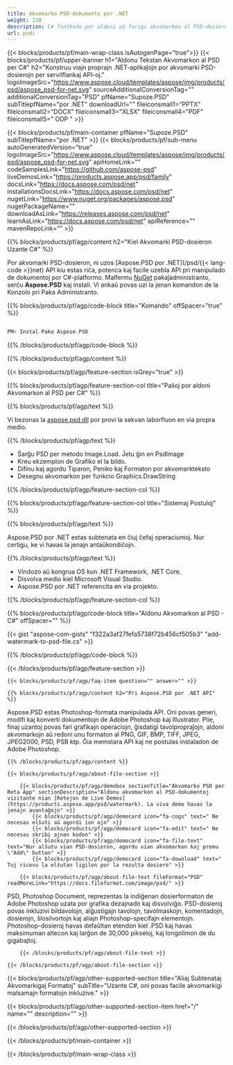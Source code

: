 ```yaml
---
title: Akvomarko PSD-dokumento per .NET
weight: 130
description: C# fontkodo por aldoni aŭ forigi akvomarkon al PSD-dosiero sur .NET Framework, .NET Core.
url: psd/
---
```


{{< blocks/products/pf/main-wrap-class isAutogenPage="true">}}
{{< blocks/products/pf/upper-banner h1="Aldonu Tekstan Akvomarkon al PSD per C#" h2="Konstruu viajn proprajn .NET-aplikaĵojn por akvomarki PSD-dosierojn per servilflankaj API-oj." logoImageSrc="https://www.aspose.cloud/templates/aspose/img/products/psd/aspose_psd-for-net.svg" sourceAdditionalConversionTag="" additionalConversionTag="PSD" pfName="Supoze.PSD" subTitlepfName="por .NET" downloadUrl="" fileiconsmall1="PPTX" fileiconsmall2="DOCX" fileiconsmall3="XLSX" fileiconsmall4="PDF" fileiconsmall5=" ODP " >}}

{{< blocks/products/pf/main-container pfName="Supoze.PSD" subTitlepfName="por .NET" >}}
{{< blocks/products/pf/sub-menu autoGeneratedVersion="true" logoImageSrc="https://www.aspose.cloud/templates/aspose/img/products/psd/aspose_psd-for-net.svg" apiHomeLink="" codeSamplesLink="https://github.com/aspose-psd" liveDemosLink="https://products.aspose.app/psd/family" docsLink="https://docs.aspose.com/psd/net" installationsDocsLink="https://docs.aspose.com/psd/net" nugetLink="https://www.nuget.org/packages/aspose.psd" nugetPackageName="" downloadAsLink="https://releases.aspose.com/psd/net" learnAsLink="https://docs.aspose.com/psd/net" apiReference="" mavenRepoLink="" >}}

{{% blocks/products/pf/agp/content h2="Kiel Akvomarki PSD-dosieron Uzante C#" %}}

 Por akvomarki PSD-dosieron, ni uzos
 [Aspose.PSD por .NET](/psd/{{< lang-code >}}net)
 API kiu estas riĉa, potenca kaj facile uzebla API pri manipulado de dokumentoj por C#-platformo. Malfermu
 [NuGet](https://www.nuget.org/packages/aspose.psd)
 pakaĵadministranto, serĉu
 **Aspose.PSD**
 kaj instali. Vi ankaŭ povas uzi la jenan komandon de la Konzolo pri Paka Administranto.

{{% blocks/products/pf/agp/code-block title="Komando" offSpacer="true" %}}

```cs

PM> Instal-Pako Aspose.PSD

```

{{% /blocks/products/pf/agp/code-block %}}

{{% /blocks/products/pf/agp/content %}}

{{< blocks/products/pf/agp/feature-section isGrey="true" >}}

{{% blocks/products/pf/agp/feature-section-col title="Paŝoj por aldoni Akvomarkon al PSD per C#" %}}

{{% blocks/products/pf/agp/text %}}

 Vi bezonas la
 [aspose.psd.dll](https://releases.aspose.com/psd/net)
 por provi la sekvan laborfluon en via propra medio.

{{% /blocks/products/pf/agp/text %}}

+ Ŝarĝu PSD per metodo Image.Load. Ĵetu ĝin en PsdImage
+ Kreu ekzemplon de Grafiko el la bildo.
+ Difinu kaj agordu Tiparon, Peniko kaj Formaton por akvomarkteksto
+ Desegnu akvomarkon per funkcio Graphics.DrawString

{{% /blocks/products/pf/agp/feature-section-col %}}

{{% blocks/products/pf/agp/feature-section-col title="Sistemaj Postuloj" %}}

{{% blocks/products/pf/agp/text %}}

 Aspose.PSD por .NET estas subtenata en ĉiuj ĉefaj operaciumoj. Nur certigu, ke vi havas la jenajn antaŭkondiĉojn.

{{% /blocks/products/pf/agp/text %}}

- Vindozo aŭ kongrua OS kun .NET Framework, .NET Core.
- Disvolva medio kiel Microsoft Visual Studio.
- Aspose.PSD por .NET referencita en via projekto.

{{% /blocks/products/pf/agp/feature-section-col %}}

{{% blocks/products/pf/agp/code-block title="Aldonu Akvomarkon al PSD - C#" offSpacer="" %}}

{{< gist "aspose-com-gists" "f322a3af27fefa5738f72b456cf505b3" "add-watermark-to-psd-file.cs" >}}

{{% /blocks/products/pf/agp/code-block %}}

{{< /blocks/products/pf/agp/feature-section >}}

    {{< blocks/products/pf/agp/faq-item question="" answer="" >}}
 

<!-- aboutfile Starts -->

    {{% blocks/products/pf/agp/content h2="Pri Aspose.PSD por .NET API" %}}

 Aspose.PSD estas Photoshop-formata manipulada API. Oni povas generi, modifi kaj konverti dokumentojn de Adobe Photoshop kaj Illustrator. Plie, finaj uzantoj povas fari grafikajn operaciojn, ĝisdatigi tavolpropraĵojn, aldoni akvomarkojn aŭ redoni unu formaton al PNG, GIF, BMP, TIFF, JPEG, JPEG2000, PSD, PSB ktp. Ĝia memstara API kaj ne postulas instaladon de Adobe Photoshop.



    {{% /blocks/products/pf/agp/content %}}

    {{< blocks/products/pf/agp/about-file-section >}}

        {{< blocks/products/pf/agp/demobox sectionTitle="Akvomarko PSD per Reta App" sectionDescription="Aldonu akvomarkon al PSD-dokumentoj vizitante nian [Retejon de Live Demos](https://products.aspose.app/psd/watermark). La viva demo havas la jenajn avantaĝojn" >}}
            {{< blocks/products/pf/agp/democard icon="fa-cogs" text=" Ne necesas elŝuti aŭ agordi ion ajn" >}}
            {{< blocks/products/pf/agp/democard icon="fa-edit" text=" Ne necesas skribi ajnan kodon" >}}
            {{< blocks/products/pf/agp/democard icon="fa-file-text" text="Nur alŝutu vian PSD-dosieron, agordu vian akvomarkon kaj premu \"Add\" button" >}}
            {{< blocks/products/pf/agp/democard icon="fa-download" text=" Tuj ricevu la elŝutan ligilon por la rezulta dosiero" >}}

        {{< blocks/products/pf/agp/about-file-text fileFormat="PSD" readMoreLink="https://docs.fileformat.com/image/psd/" >}}
PSD, Photoshop Document, reprezentas la indiĝenan dosierformaton de Adobe Photoshop uzata por grafika dezajnado kaj disvolviĝo. PSD-dosieroj povas inkluzivi bildavolojn, alĝustigajn tavolojn, tavolmaskojn, komentadojn, dosierojn, ŝlosilvortojn kaj aliajn Photoshop-specifajn elementojn. Photoshop-dosieroj havas defaŭltan etendon kiel .PSD kaj havas maksimuman altecon kaj larĝon de 30,000 pikseloj, kaj longolimon de du gigabajtoj.

        {{< /blocks/products/pf/agp/about-file-text >}}

    {{< /blocks/products/pf/agp/about-file-section >}}

<!-- aboutfile Ends -->

{{< blocks/products/pf/agp/other-supported-section title="Aliaj Subtenataj Akvomarkigaj Formatoj" subTitle="Uzante C#, oni povas facile akvomarkigi malsamajn formatojn inkluzive." >}}

{{< blocks/products/pf/agp/other-supported-section-item href="/" name="" description="" >}}

{{< /blocks/products/pf/agp/other-supported-section >}}

{{< /blocks/products/pf/main-container >}}
    
{{< /blocks/products/pf/main-wrap-class >}}
